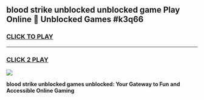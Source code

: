 
## blood strike unblocked unblocked game Play Online 👋 Unblocked Games #k3q66
<h3>
<a href="https://premium.freeplayer.one?title=blood_strike_unblocked&ref=21F">CLICK TO PLAY</a></h3>
<hr>

<h3>
<a href="https://premium.freeplayer.one?title=blood_strike_unblocked&ref=21F">CLICK 2 PLAY</a>
  
</h3>

<a href="https://premium.freeplayer.one?title=blood_strike_unblocked&ref=21F/"><img src="https://clearcache.store/games.png"></a>


**blood strike unblocked games unblocked: Your Gateway to Fun and Accessible Online Gaming**
